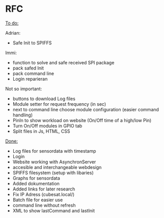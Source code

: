# RFC

<ins>To do:</ins>

Adrian:
- Safe Init to SPIFFS

Immi:
- function to solve and safe received SPI package
- pack safed Init
- pack command line
- Login reparieran

Not so important:
- buttons to download Log files
- Module setter for request frequency (in sec)
- next to command line choose module configuration (easier command handling)
- PinIn to show workload on website (On/Off time of a high/low Pin)
- Turn On/Off modules in GPIO tab
- Split files in Js, HTML, CSS

<ins>Done:</ins>
- Log files for sensordata with timestamp
- Login
- Website working with AsynchronServer
- accesible and interchangeable webdesign
- SPIFFS filesystem (setup with libaries)
- Graphs for sensordata
- Added dokumentation
- Added links for later research
- Fix IP Adress (cubesat.local/)
- Batch file for easier use
- command line without refresh
- XML to show lastCommand and lastInit
